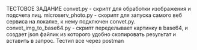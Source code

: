 ТЕСТОВОЕ ЗАДАНИЕ 
convet.py - скрипт для обработки изображения и подсчета лиц.
microserv_photo.py - cкорипт для запуска самого веб сервиса на локалке, к нему подключен convet.py.
convet_img_to_base64.py - скрипт переделывает картинку в base64, и создает json файлик из которого удобно скопировать результат и вставить в запрос.
Тестил все через postman
